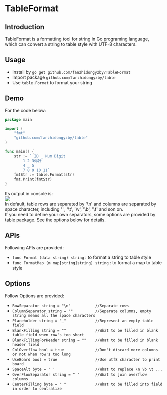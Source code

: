 # TableFormat

## Introduction

TableFormat is a formatting tool for string in Go programing language, which can convert a string to table style with UTF-8 characters.

## Usage

* Install by `go get github.com/fanzhidongyzby/TableFormat`
* Import package `github.com/fanzhidongyzby/table`
* Use `table.Format` to format your string

## Demo

For the code below:
```go
package main

import (
	"fmt"
	"github.com/fanzhidongyzby/table"
)

func main() {
	str := ` ID _ Num Digit
		1 2 3你好
		4 _ 5 
		7 8 9 10 11`
	fmtStr := table.Format(str)
	fmt.Print(fmtStr)
}
```

Its output in console is:<br>
![](https://github.com/fanzhidongyzby/TableFormat/blob/master/image/output.jpg)<br>
In default, table rows are separated by '\n' and columns are separated by space character, including ' ', '\t', '\v', '\b', '\f' and son on.<br>
If you need to define your own separators, some options are provided by table package. See the options below for details.<br>

## APIs

Following APIs are provided:<br>
* `func Format (data string) string` : to format a string to table style<br>
* `func FormatMap (m map[string]string) string` : to format a map to table style<br>

## Options

Follow Options are provided:<br>
* `RowSeparator string = "\n"           //Separate rows`
* `ColumnSeparator string = ""          //Separate columns, empty string means all the space characters`
* `Placeholder string = "_"             //Represent an empty table field`
* `BlankFilling string = ""             //What to be filled in blank table field when row's too short`
* `BlankFillingForHeader string = ""    //What to be filled in blank header field`
* `ColOverflow bool = true              //Don't discard more columns or not when row's too long`
* `UseBoard bool = true                 //Use utf8 character to print board`
* `SpaceAlt byte = ' '                  //What to replace \n \b \t ...`
* `OverFlowSeparator string = " "       //What to join overflow columns`
* `CenterFilling byte = " "             //What to be filled into field in order to centralize`


